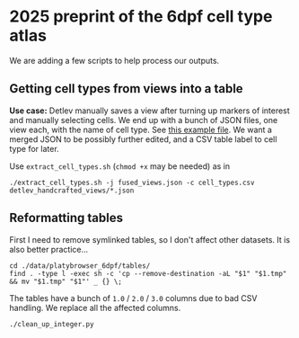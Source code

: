 # 2025 preprint of the 6dpf cell type atlas

We are adding a few scripts to help process our outputs.

## Getting cell types from views into a table

**Use case:** Detlev manually saves a view after turning up markers of interest and manually selecting cells.
We end up with a bunch of JSON files, one view each, with the name of cell type. See [this example file](./detlev_handcrafted_views/fg_GABA_SN_Dbx_Ptf1a.json).
We want a merged JSON to be possibly further edited, and a CSV table label to cell type for later.

Use `extract_cell_types.sh` (`chmod +x` may be needed) as in 

    ./extract_cell_types.sh -j fused_views.json -c cell_types.csv detlev_handcrafted_views/*.json

## Reformatting tables

First I need to remove symlinked tables, so I don't affect other datasets. It is also better practice...

    cd ./data/platybrowser_6dpf/tables/
    find . -type l -exec sh -c 'cp --remove-destination -aL "$1" "$1.tmp" && mv "$1.tmp" "$1"' _ {} \;

The tables have a bunch of `1.0` / `2.0` / `3.0` columns due to bad CSV handling.
We replace all the affected columns.

    ./clean_up_integer.py